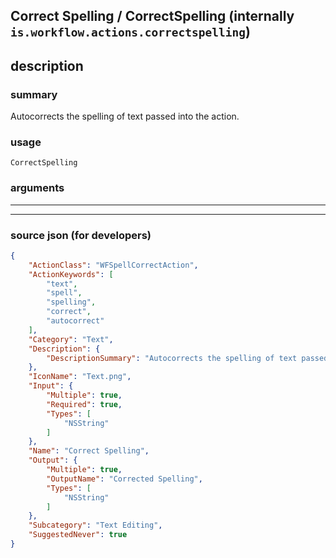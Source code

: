 
## Correct Spelling / CorrectSpelling (internally `is.workflow.actions.correctspelling`)


## description

### summary

Autocorrects the spelling of text passed into the action.


### usage
```
CorrectSpelling 
```

### arguments

---



---

### source json (for developers)

```json
{
	"ActionClass": "WFSpellCorrectAction",
	"ActionKeywords": [
		"text",
		"spell",
		"spelling",
		"correct",
		"autocorrect"
	],
	"Category": "Text",
	"Description": {
		"DescriptionSummary": "Autocorrects the spelling of text passed into the action."
	},
	"IconName": "Text.png",
	"Input": {
		"Multiple": true,
		"Required": true,
		"Types": [
			"NSString"
		]
	},
	"Name": "Correct Spelling",
	"Output": {
		"Multiple": true,
		"OutputName": "Corrected Spelling",
		"Types": [
			"NSString"
		]
	},
	"Subcategory": "Text Editing",
	"SuggestedNever": true
}
```
